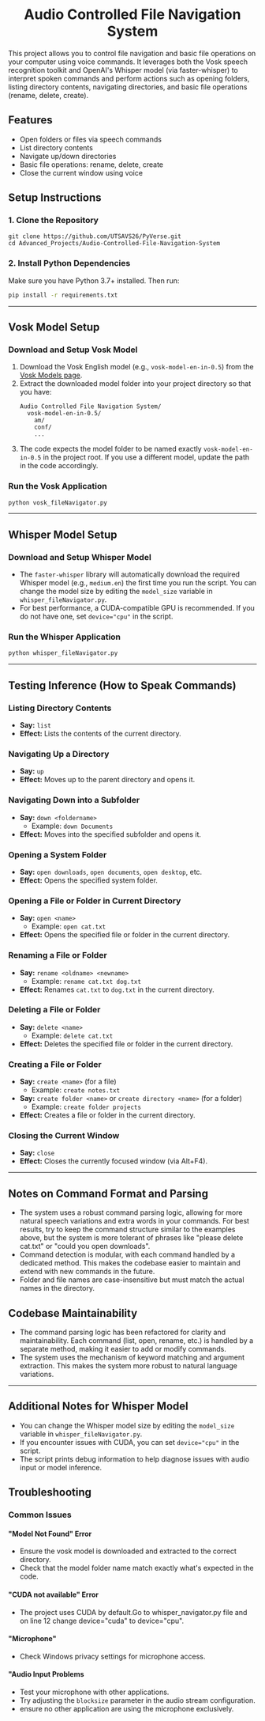 <h1 align="center">Audio Controlled File Navigation System</h1>


This project allows you to control file navigation and basic file operations on your computer using voice commands. It leverages both the Vosk speech recognition toolkit and OpenAI's Whisper model (via faster-whisper) to interpret spoken commands and perform actions such as opening folders, listing directory contents, navigating directories, and basic file operations (rename, delete, create).

## Features
- Open folders or files via speech commands
- List directory contents
- Navigate up/down directories
- Basic file operations: rename, delete, create
- Close the current window using voice

## Setup Instructions

### 1. Clone the Repository
```
git clone https://github.com/UTSAVS26/PyVerse.git
cd Advanced_Projects/Audio-Controlled-File-Navigation-System
```

### 2. Install Python Dependencies
Make sure you have Python 3.7+ installed. Then run:
```bash
pip install -r requirements.txt
```

---

## Vosk Model Setup

### Download and Setup Vosk Model
1. Download the Vosk English model (e.g., `vosk-model-en-in-0.5`) from the [Vosk Models page](https://alphacephei.com/vosk/models).
2. Extract the downloaded model folder into your project directory so that you have:
   ```text
   Audio Controlled File Navigation System/
     vosk-model-en-in-0.5/
       am/
       conf/
       ...
   ```
3. The code expects the model folder to be named exactly `vosk-model-en-in-0.5` in the project root. If you use a different model, update the path in the code accordingly.

### Run the Vosk Application
```bash
python vosk_fileNavigator.py
```

---

## Whisper Model Setup

### Download and Setup Whisper Model
- The `faster-whisper` library will automatically download the required Whisper model (e.g., `medium.en`) the first time you run the script. You can change the model size by editing the `model_size` variable in `whisper_fileNavigator.py`.
- For best performance, a CUDA-compatible GPU is recommended. If you do not have one, set `device="cpu"` in the script.

### Run the Whisper Application
```bash
python whisper_fileNavigator.py
```

---

## Testing Inference (How to Speak Commands)

### Listing Directory Contents
- **Say:** `list`
- **Effect:** Lists the contents of the current directory.

### Navigating Up a Directory
- **Say:** `up`
- **Effect:** Moves up to the parent directory and opens it.

### Navigating Down into a Subfolder
- **Say:** `down <foldername>`
  - Example: `down Documents`
- **Effect:** Moves into the specified subfolder and opens it.

### Opening a System Folder
- **Say:** `open downloads`, `open documents`, `open desktop`, etc.
- **Effect:** Opens the specified system folder.

### Opening a File or Folder in Current Directory
- **Say:** `open <name>`
  - Example: `open cat.txt`
- **Effect:** Opens the specified file or folder in the current directory.

### Renaming a File or Folder
- **Say:** `rename <oldname> <newname>`
  - Example: `rename cat.txt dog.txt`
- **Effect:** Renames `cat.txt` to `dog.txt` in the current directory.

### Deleting a File or Folder
- **Say:** `delete <name>`
  - Example: `delete cat.txt`
- **Effect:** Deletes the specified file or folder in the current directory.

### Creating a File or Folder
- **Say:** `create <name>` (for a file)
  - Example: `create notes.txt`
- **Say:** `create folder <name>` or `create directory <name>` (for a folder)
  - Example: `create folder projects`
- **Effect:** Creates a file or folder in the current directory.

### Closing the Current Window
- **Say:** `close`
- **Effect:** Closes the currently focused window (via Alt+F4).

---

## Notes on Command Format and Parsing
- The system uses a robust command parsing logic, allowing for more natural speech variations and extra words in your commands. For best results, try to keep the command structure similar to the examples above, but the system is more tolerant of phrases like "please delete cat.txt" or "could you open downloads".
- Command detection is modular, with each command handled by a dedicated method. This makes the codebase easier to maintain and extend with new commands in the future.
- Folder and file names are case-insensitive but must match the actual names in the directory.

## Codebase Maintainability
- The command parsing logic has been refactored for clarity and maintainability. Each command (list, open, rename, etc.) is handled by a separate method, making it easier to add or modify commands.
- The system uses the mechanism of keyword matching and argument extraction. This makes the system more robust to natural language variations.

---

## Additional Notes for Whisper Model
- You can change the Whisper model size by editing the `model_size` variable in `whisper_fileNavigator.py`.
- If you encounter issues with CUDA, you can set `device="cpu"` in the script.
- The script prints debug information to help diagnose issues with audio input or model inference.

## Troubleshooting

### Common Issues

#### "Model Not Found" Error
- Ensure the vosk model is downloaded and extracted to the correct directory.
- Check that the model folder name match exactly what's expected in the code.

#### "CUDA not available" Error
- The project uses CUDA by default.Go to whisper_navigator.py file and on line 12 change device="cuda" to device="cpu".

#### "Microphone"
- Check Windows privacy settings for microphone access.

#### "Audio Input Problems
- Test your microphone with other applications.
- Try adjusting the `blocksize` parameter in the audio stream configuration.
- ensure no other application are using the microphone exclusively.
